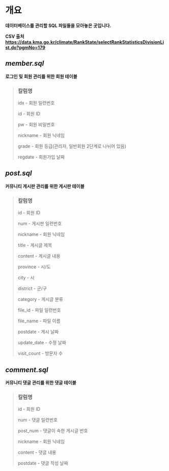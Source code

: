 # 개요
**데이터베이스를 관리할 SQL 파일들을 모아놓은 곳입니다.**

**CSV 출처 https://data.kma.go.kr/climate/RankState/selectRankStatisticsDivisionList.do?pgmNo=179**

## *member.sql*
**로그인 및 회원 관리를 위한 회원 테이블**

> ### 칼럼명
> idx - 회원 일련번호
> 
> id - 회원 ID
> 
> pw - 회원 비밀번호
> 
> nickname - 회원 닉네임
> 
> grade - 회원 등급(관리자, 일반회원 2단계로 나뉘어 있음)
>
> regdate - 회원가입 날짜

## *post.sql*
**커뮤니티 게시판 관리를 위한 게시판 테이블**

> ### 칼럼명
> id - 회원 ID
> 
> num - 게시판 일련번호
> 
> nickname - 회원 닉네임
>
> title - 게시글 제목
>
> content - 게시글 내용
>
> province - 시/도
>
> city - 시
>
> district - 군/구
> 
> category - 게시글 분류
>
> file_id - 파일 일련번호
>
> file_name - 파일 이름
>
> postdate - 게시 날짜
>
> update_date - 수정 날짜
> 
> visit_count - 방문자 수

## *comment.sql*
**커뮤니티 댓글 관리를 위한 댓글 테이블**

> ### 칼럼명
> id - 회원 ID
>
> num - 댓글 일련번호
>
> post_num - 댓글이 속한 게시글 번호
>
> nickname - 회원 닉네임
>
> content - 댓글 내용
>
> postdate - 댓글 작성 날짜
